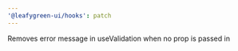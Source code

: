 ```yaml
---
'@leafygreen-ui/hooks': patch
---
```


Removes error message in useValidation when no prop is passed in
